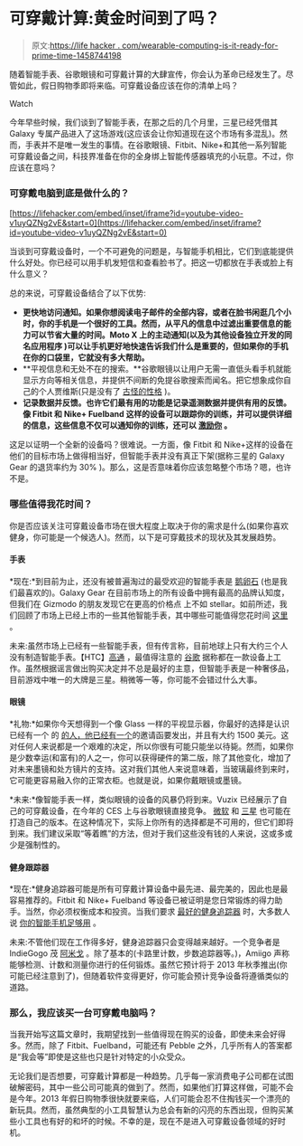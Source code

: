 # 可穿戴计算:黄金时间到了吗？

> 原文:[https://life hacker . com/wearable-computing-is-it-ready-for-prime-time-1458744198](https://lifehacker.com/wearable-computing-is-it-ready-for-prime-time-1458744198)

随着智能手表、谷歌眼镜和可穿戴计算的大肆宣传，你会认为革命已经发生了。尽管如此，假日购物季即将来临。可穿戴设备应该在你的清单上吗？

Watch

今年早些时候，我们谈到了智能手表，在那之后的几个月里，三星已经凭借其 Galaxy 专属产品进入了这场游戏(这应该会让你知道现在这个市场有多混乱)。然而，手表并不是唯一发生的事情。在谷歌眼镜、Fitbit、Nike+和其他一系列智能可穿戴设备之间，科技界准备在你的全身绑上智能传感器填充的小玩意。不过，你应该在意吗？

### 可穿戴电脑到底是做什么的？

 [https://lifehacker.com/embed/inset/iframe?id=youtube-video-v1uyQZNg2vE&start=0](https://lifehacker.com/embed/inset/iframe?id=youtube-video-v1uyQZNg2vE&start=0) 

当谈到可穿戴设备时，一个不可避免的问题是，与智能手机相比，它们到底能提供什么好处。你已经可以用手机发短信和查看脸书了。把这一切都放在手表或脸上有什么意义？

总的来说，可穿戴设备结合了以下优势:

*   **更快地访问通知。如果你想阅读电子邮件的全部内容，或者在脸书闲逛几个小时，你的手机是一个很好的工具。然而，从平凡的信息中过滤出重要信息的能力可以节省大量的时间。Moto X 上的主动通知(以及为其他设备独立开发的同名应用程序 )可以让手机更好地快速告诉我们什么是重要的，但如果你的手机在你的口袋里，它就没有多大帮助。**
*   **平视信息和无处不在的搜索。**谷歌眼镜以让用户无需一直低头看手机就能显示方向等相关信息，并提供不间断的免提谷歌搜索而闻名。把它想象成你自己的个人贾维斯(只是没有了 [古怪的性格](http://www.youtube.com/watch?v=KQSLWQxzjiw) )。
*   **记录数据并反馈。也许它们最有用的功能是记录遥测数据并提供有用的反馈。像 Fitbit 和 Nike+ Fuelband 这样的设备可以跟踪你的训练，并可以提供详细的信息，这些信息不仅可以通知你的训练，还可以 [激励你](http://lifehacker.com/how-i-got-in-shape-with-the-help-of-technology-5831306) 。**

这足以证明一个全新的设备吗？很难说。一方面，像 Fitbit 和 Nike+这样的设备在他们的目标市场上做得相当好，但智能手表并没有真正下架(据称三星的 Galaxy Gear 的退货率约为 30% )。那么，这是否意味着你应该忽略整个市场？嗯，也许不是。

### 哪些值得我花时间？

你是否应该关注可穿戴设备市场在很大程度上取决于你的需求是什么(如果你喜欢健身，你可能是一个候选人)。然而，以下是可穿戴技术的现状及其发展趋势。

#### 手表

*现在:*到目前为止，还没有被普遍淘过的最受欢迎的智能手表是 [鹅卵石](http://www.androidpolice.com/2013/01/29/pebble-smartwatch-review-a-rough-diamond-in-need-of-a-little-polish/) (也是我们最喜欢的)。Galaxy Gear 在目前市场上的所有设备中拥有最高的品牌认知度，但我们在 Gizmodo 的朋友发现它在更高的价格点 上不如 stellar。如前所述，我们回顾了市场上已经上市的一些其他智能手表，其中哪些可能值得您花时间 [这里](https://lifehacker.com/what-can-i-do-with-a-smartwatch-and-should-i-get-one-513197351) 。

未来:虽然市场上已经有一些智能手表，但有传言称，目前地球上只有大约三个人没有制造智能手表。【HTC】[高通](http://allthingsd.com/20130904/it-turns-out-qualcomm-is-making-a-smartwatch-too/) ，最值得注意的 [谷歌](http://www.theverge.com/2013/10/29/5041704/google-smartwatch-could-be-ready-within-months) 据称都在一款设备上工作。虽然根据谣言做出购买决定并不总是最好的主意，但智能手表是一种奢侈品，目前游戏中唯一的大牌是三星。稍微等一等，你可能不会错过什么大事。

#### 眼镜

*礼物:*如果你今天想得到一个像 Glass 一样的平视显示器，你最好的选择是认识已经有一个 的 [的人，他已经有一个](http://www.theverge.com/2013/10/28/5039356/google-glass-production-accelerating-ahead-of-consumer-launch)的邀请函要发出，并且有大约 1500 美元。这对任何人来说都是一个艰难的决定，所以你很有可能只能坐以待毙。然而，如果你是少数幸运(和富有)的人之一，你可以获得硬件的第二版，除了其他变化，增加了对未来墨镜和处方镜片的支持。这对我们其他人来说意味着，当玻璃最终到来时，它可能更容易融入你的正常衣柜。也就是说，如果你戴眼镜或墨镜。

*未来:*像智能手表一样，类似眼镜的设备的风暴仍将到来。Vuzix 已经展示了自己的可穿戴设备，在今年的 CES 上与谷歌眼镜直接竞争。 [微软](http://mashable.com/2013/10/22/microsoft-google-glass/) 和 [三星](http://arstechnica.com/gadgets/2013/10/samsung-spectacles-google-glass-competitor-spotted-in-design-patent/) 也可能在打造自己的版本。在这种情况下，实际上你所有的选择都是不可用的，但它们即将到来。我们建议采取“等着瞧”的方法，但对于我们这些没有钱的人来说，这或多或少是强制性的。

#### 健身跟踪器

*现在:*健身追踪器可能是所有可穿戴计算设备中最先进、最完美的，因此也是最容易推荐的。Fitbit 和 Nike+ Fuelband 等设备已被证明是您日常锻炼的得力助手。当然，你必须权衡成本和投资。当我们要求 [最好的健身追踪器](https://lifehacker.com/five-best-fitness-tracking-appliances-5907870) 时，大多数人说 [你的智能手机足够用](http://lifehacker.com/most-popular-fitness-tracking-appliance-your-smartphon-5908393) 。

未来:不管他们现在工作得多好，健身追踪器只会变得越来越好。一个竞争者是 IndieGogo 茂 [阿米戈](http://www.androidpolice.com/2013/01/24/amiigo-fitness-bracelet-for-android-tracks-your-workout-automatically-lets-you-tell-your-friends-how-much-you-lift/) 。除了基本的(卡路里计数，步数追踪器等。)，Amiigo 声称能够检测、计数和测量你进行的任何锻炼。虽然它预计将于 2013 年秋季推出(你可能已经注意到了)，但随着软件变得更好，你可能会预计竞争设备将遵循类似的道路。

### 那么，我应该买一台可穿戴电脑吗？

当我开始写这篇文章时，我期望找到一些值得现在购买的设备，即使未来会好得多。然而，除了 Fitbit、Fuelband，可能还有 Pebble 之外，几乎所有人的答案都是“我会等”即使是这些也只是针对特定的小众受众。

无论我们是否想要，可穿戴计算都是一种趋势。几乎每一家消费电子公司都在试图破解密码，其中一些公司可能真的做到了。然而，如果他们打算这样做，可能不会是今年。2013 年假日购物季很快就要来临，人们可能会忍不住掏钱买一个漂亮的新玩具。然而，虽然典型的小工具智慧认为总会有新的闪亮的东西出现，但购买某些小工具也有好的和坏的时候。不幸的是，现在不是进入可穿戴设备领域的好时机。